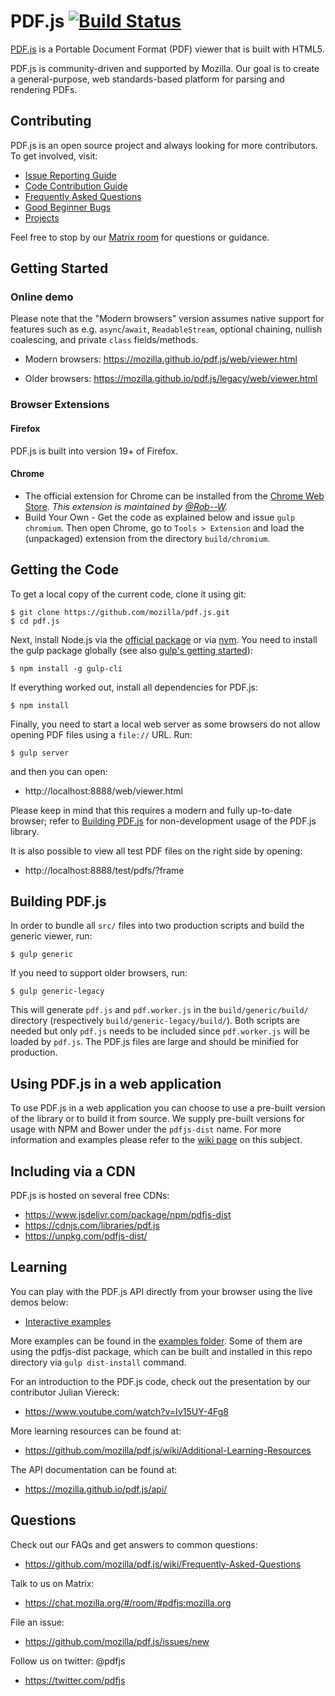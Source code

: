 # PDF.js [![Build Status](https://github.com/mozilla/pdf.js/workflows/CI/badge.svg?branch=master)](https://github.com/mozilla/pdf.js/actions?query=workflow%3ACI+branch%3Amaster)

[PDF.js](https://mozilla.github.io/pdf.js/) is a Portable Document Format (PDF) viewer that is built with HTML5.

PDF.js is community-driven and supported by Mozilla. Our goal is to
create a general-purpose, web standards-based platform for parsing and
rendering PDFs.

## Contributing

PDF.js is an open source project and always looking for more contributors. To
get involved, visit:

+ [Issue Reporting Guide](https://github.com/mozilla/pdf.js/blob/master/.github/CONTRIBUTING.md)
+ [Code Contribution Guide](https://github.com/mozilla/pdf.js/wiki/Contributing)
+ [Frequently Asked Questions](https://github.com/mozilla/pdf.js/wiki/Frequently-Asked-Questions)
+ [Good Beginner Bugs](https://github.com/mozilla/pdf.js/issues?direction=desc&labels=5-good-beginner-bug&page=1&sort=created&state=open)
+ [Projects](https://github.com/mozilla/pdf.js/projects)

Feel free to stop by our [Matrix room](https://chat.mozilla.org/#/room/#pdfjs:mozilla.org) for questions or guidance.

## Getting Started

### Online demo

Please note that the "Modern browsers" version assumes native support for
features such as e.g. `async`/`await`, `ReadableStream`, optional chaining,
nullish coalescing, and private `class` fields/methods.

+ Modern browsers: https://mozilla.github.io/pdf.js/web/viewer.html

+ Older browsers: https://mozilla.github.io/pdf.js/legacy/web/viewer.html

### Browser Extensions

#### Firefox

PDF.js is built into version 19+ of Firefox.

#### Chrome

+ The official extension for Chrome can be installed from the [Chrome Web Store](https://chrome.google.com/webstore/detail/pdf-viewer/oemmndcbldboiebfnladdacbdfmadadm).
*This extension is maintained by [@Rob--W](https://github.com/Rob--W).*
+ Build Your Own - Get the code as explained below and issue `gulp chromium`. Then open
Chrome, go to `Tools > Extension` and load the (unpackaged) extension from the
directory `build/chromium`.

## Getting the Code

To get a local copy of the current code, clone it using git:

    $ git clone https://github.com/mozilla/pdf.js.git
    $ cd pdf.js

Next, install Node.js via the [official package](https://nodejs.org) or via
[nvm](https://github.com/creationix/nvm). You need to install the gulp package
globally (see also [gulp's getting started](https://github.com/gulpjs/gulp/blob/master/docs/getting-started.md#getting-started)):

    $ npm install -g gulp-cli

If everything worked out, install all dependencies for PDF.js:

    $ npm install

Finally, you need to start a local web server as some browsers do not allow opening
PDF files using a `file://` URL. Run:

    $ gulp server

and then you can open:

+ http://localhost:8888/web/viewer.html

Please keep in mind that this requires a modern and fully up-to-date browser; refer to [Building PDF.js](https://github.com/mozilla/pdf.js/blob/master/README.md#building-pdfjs) for non-development usage of the PDF.js library.

It is also possible to view all test PDF files on the right side by opening:

+ http://localhost:8888/test/pdfs/?frame

## Building PDF.js

In order to bundle all `src/` files into two production scripts and build the generic
viewer, run:

    $ gulp generic

If you need to support older browsers, run:

    $ gulp generic-legacy

This will generate `pdf.js` and `pdf.worker.js` in the `build/generic/build/` directory (respectively `build/generic-legacy/build/`).
Both scripts are needed but only `pdf.js` needs to be included since `pdf.worker.js` will
be loaded by `pdf.js`. The PDF.js files are large and should be minified for production.

## Using PDF.js in a web application

To use PDF.js in a web application you can choose to use a pre-built version of the library
or to build it from source. We supply pre-built versions for usage with NPM and Bower under
the `pdfjs-dist` name. For more information and examples please refer to the
[wiki page](https://github.com/mozilla/pdf.js/wiki/Setup-pdf.js-in-a-website) on this subject.

## Including via a CDN

PDF.js is hosted on several free CDNs:
 - https://www.jsdelivr.com/package/npm/pdfjs-dist
 - https://cdnjs.com/libraries/pdf.js
 - https://unpkg.com/pdfjs-dist/

## Learning

You can play with the PDF.js API directly from your browser using the live demos below:

+ [Interactive examples](https://mozilla.github.io/pdf.js/examples/index.html#interactive-examples)

More examples can be found in the [examples folder](https://github.com/mozilla/pdf.js/tree/master/examples/). Some of them are using the pdfjs-dist package, which can be built and installed in this repo directory via `gulp dist-install` command.

For an introduction to the PDF.js code, check out the presentation by our
contributor Julian Viereck:

+ https://www.youtube.com/watch?v=Iv15UY-4Fg8

More learning resources can be found at:

+ https://github.com/mozilla/pdf.js/wiki/Additional-Learning-Resources

The API documentation can be found at:

+ https://mozilla.github.io/pdf.js/api/

## Questions

Check out our FAQs and get answers to common questions:

+ https://github.com/mozilla/pdf.js/wiki/Frequently-Asked-Questions

Talk to us on Matrix:

+ https://chat.mozilla.org/#/room/#pdfjs:mozilla.org

File an issue:

+ https://github.com/mozilla/pdf.js/issues/new

Follow us on twitter: @pdfjs

+ https://twitter.com/pdfjs
